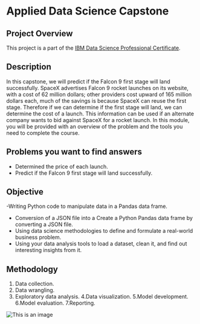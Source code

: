 # Applied Data Science Capstone
## Project Overview
This project is a part of the [IBM Data Science Professional Certificate](https://www.coursera.org/professional-certificates/ibm-data-science).


## Description
In this capstone, we will predict if the Falcon 9 first stage will land successfully. SpaceX advertises Falcon 9 rocket launches on its website, with a cost of 62 million dollars; other providers cost upward of 165 million dollars each, much of the savings is because SpaceX can reuse the first stage. Therefore if we can determine if the first stage will land, we can determine the cost of a launch. This information can be used if an alternate company wants to bid against SpaceX for a rocket launch. In this module, you will be provided with an overview of the problem and the tools you need to complete the course.

## Problems you want to find answers 
- Determined the price of each launch.
- Predict if the Falcon 9 first stage will land successfully.
 
 ## Objective
 -Writing Python code to manipulate data in a Pandas data frame.
 - Conversion of a JSON file into a Create a Python Pandas data frame by converting a JSON file.
- Using data science methodologies to define and formulate a real-world business problem.
- Using your data analysis tools to load a dataset, clean it, and find out interesting insights from it.

## Methodology
1. Data collection.
2. Data wrangling. 
3. Exploratory data analysis.
4.Data visualization.
5.Model development.
6.Model evaluation.
7.Reporting.

![This is an image]()




